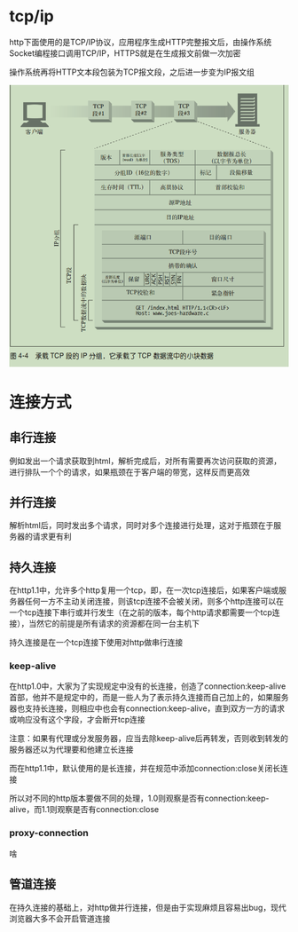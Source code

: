 # tcp/ip
http下面使用的是TCP/IP协议，应用程序生成HTTP完整报文后，由操作系统Socket编程接口调用TCP/IP，HTTPS就是在生成报文前做一次加密

操作系统再将HTTP文本段包装为TCP报文段，之后进一步变为IP报文组

![](img/10.png)

# 连接方式
## 串行连接
例如发出一个请求获取到html，解析完成后，对所有需要再次访问获取的资源，进行排队一个个的请求，如果瓶颈在于客户端的带宽，这样反而更高效

## 并行连接
解析html后，同时发出多个请求，同时对多个连接进行处理，这对于瓶颈在于服务器的请求更有利

## 持久连接
在http1.1中，允许多个http复用一个tcp，即，在一次tcp连接后，如果客户端或服务器任何一方不主动关闭连接，则该tcp连接不会被关闭，则多个http连接可以在一个tcp连接下串行或并行发生（在之前的版本，每个http请求都需要一个tcp连接），当然它的前提是所有请求的资源都在同一台主机下

持久连接是在一个tcp连接下使用对http做串行连接

### keep-alive
在http1.0中，大家为了实现规定中没有的长连接，创造了connection:keep-alive首部，他并不是规定中的，而是一些人为了表示持久连接而自己加上的，如果服务器也支持长连接，则相应中也会有connection:keep-alive，直到双方一方的请求或响应没有这个字段，才会断开tcp连接

注意：如果有代理或分发服务器，应当去除keep-alive后再转发，否则收到转发的服务器还以为代理要和他建立长连接

而在http1.1中，默认使用的是长连接，并在规范中添加connection:close关闭长连接

所以对不同的http版本要做不同的处理，1.0则观察是否有connection:keep-alive，而1.1则观察是否有connection:close

### proxy-connection
啥

## 管道连接
在持久连接的基础上，对http做并行连接，但是由于实现麻烦且容易出bug，现代浏览器大多不会开启管道连接